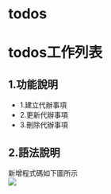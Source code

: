 # todos
<h1>todos工作列表</h1>
<h2>1.功能說明</h2>
<ul>
<li>1.建立代辦事項</li>
<li>2.更新代辦事項</li>
<li>3.刪除代辦事項</li>
</ul>
<h2>2.語法說明</h2>
<div>新增程式碼如下圖所示</div>
<img src="https://fakeimg.pl/300x200/200">

